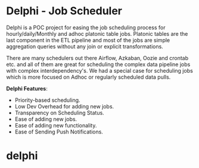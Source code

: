 # Delphi - Job Scheduler

Delphi is a POC project for easing the job scheduling process for hourly/daily/Monthly and adhoc platonic table jobs. 
Platonic tables are the last component in the ETL pipeline and most of the jobs are simple aggregation queries without any join or explicit transformations.

There are many schedulers out there Airflow, Azkaban, Oozie and crontab etc. and all of them are great for scheduling the complex data pipeline jobs with complex interdependency's. 
We had a special case for scheduling jobs which is more focused on Adhoc or regularly scheduled data pulls.


**Delphi Features**:

* Priority-based scheduling.
* Low Dev Overhead for adding new jobs.
* Transparency on Scheduling Status.
* Ease of adding new jobs.
* Ease of adding new functionality.
* Ease of Sending Push Notifications.

# delphi
